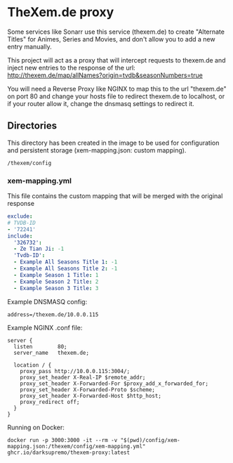 # TheXem.de proxy

Some services like Sonarr use this service (thexem.de) to create "Alternate Titles" for Animes, Series and Movies, and don't allow you to add a new entry manually.  

This project will act as a proxy that will intercept requests to thexem.de and inject new entries to the response of the url: http://thexem.de/map/allNames?origin=tvdb&seasonNumbers=true

You will need a Reverse Proxy like NGINX to map this to the url "thexem.de" on port 80 and change your hosts file to redirect thexem.de to localhost, or if your router allow it, change the dnsmasq settings to redirect it.

## Directories
This directory has been created in the image to be used for configuration and persistent storage (xem-mapping.json: custom mapping).
```
/thexem/config
```

### xem-mapping.yml
This file contains the custom mapping that will be merged with the original response  
```yaml
exclude:
# TVDB-ID
- '72241'
include:
  '326732':
  - Ze Tian Ji: -1
  'Tvdb-ID':
  - Example All Seasons Title 1: -1
  - Example All Seasons Title 2: -1
  - Example Season 1 Title: 1
  - Example Season 2 Title: 2
  - Example Season 3 Title: 3

```


Example DNSMASQ config:
```
address=/thexem.de/10.0.0.115
```


Example NGINX .conf file:
```
server {
  listen        80;
  server_name   thexem.de;

  location / {
	proxy_pass http://10.0.0.115:3004/;
	proxy_set_header X-Real-IP $remote_addr;
	proxy_set_header X-Forwarded-For $proxy_add_x_forwarded_for;
	proxy_set_header X-Forwarded-Proto $scheme;
	proxy_set_header X-Forwarded-Host $http_host;
	proxy_redirect off;
  }
}
```

Running on Docker:
```
docker run -p 3000:3000 -it --rm -v "$(pwd)/config/xem-mapping.json:/thexem/config/xem-mapping.yml" ghcr.io/darksupremo/thexem-proxy:latest
```
